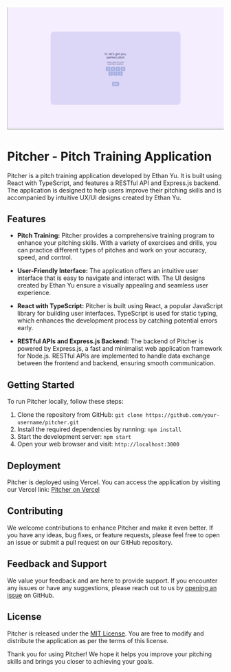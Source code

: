 # ![alt text](https://github.com/eykyu-dev/pitcher/blob/main/public/assets/dashboard-2.png?raw=true)
# Pitcher - Pitch Training Application

Pitcher is a pitch training application developed by Ethan Yu. It is built using React with TypeScript, and features a RESTful API and Express.js backend. The application is designed to help users improve their pitching skills and is accompanied by intuitive UX/UI designs created by Ethan Yu.

## Features

- **Pitch Training:** Pitcher provides a comprehensive training program to enhance your pitching skills. With a variety of exercises and drills, you can practice different types of pitches and work on your accuracy, speed, and control.

- **User-Friendly Interface:** The application offers an intuitive user interface that is easy to navigate and interact with. The UI designs created by Ethan Yu ensure a visually appealing and seamless user experience.

- **React with TypeScript:** Pitcher is built using React, a popular JavaScript library for building user interfaces. TypeScript is used for static typing, which enhances the development process by catching potential errors early.

- **RESTful APIs and Express.js Backend:** The backend of Pitcher is powered by Express.js, a fast and minimalist web application framework for Node.js. RESTful APIs are implemented to handle data exchange between the frontend and backend, ensuring smooth communication.

## Getting Started

To run Pitcher locally, follow these steps:

1. Clone the repository from GitHub: `git clone https://github.com/your-username/pitcher.git`
2. Install the required dependencies by running: `npm install`
3. Start the development server: `npm start`
4. Open your web browser and visit: `http://localhost:3000`

## Deployment

Pitcher is deployed using Vercel. You can access the application by visiting our Vercel link: [Pitcher on Vercel](https://pitcher-inky.vercel.app/)

## Contributing

We welcome contributions to enhance Pitcher and make it even better. If you have any ideas, bug fixes, or feature requests, please feel free to open an issue or submit a pull request on our GitHub repository.

## Feedback and Support

We value your feedback and are here to provide support. If you encounter any issues or have any suggestions, please reach out to us by [opening an issue](https://github.com/your-username/pitcher/issues) on GitHub.

## License

Pitcher is released under the [MIT License](https://opensource.org/licenses/MIT). You are free to modify and distribute the application as per the terms of this license.

Thank you for using Pitcher! We hope it helps you improve your pitching skills and brings you closer to achieving your goals.
